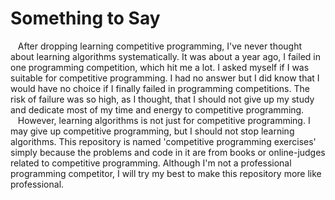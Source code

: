 # Something to Say
&nbsp;&nbsp; After dropping learning competitive programming, I've never thought about learning algorithms systematically. It was about a year ago, I failed in one programming competition, which hit me a lot. I asked myself if I was suitable for competitive programming. I had no answer but I did know that I would have no choice if I finally failed in programming competitions. The risk of failure was so high, as I thought, that I should not give up my study and dedicate most of my time and energy to competitive programming.  
&nbsp;&nbsp; However, learning algorithms is not just for competitive programming. I may give up competitive programming, but I should not stop learning algorithms. This repository is named 'competitive programming exercises' simply because the problems and code in it are from books or online-judges related to competitive programming. Although I'm not a professional programming competitor, I will try my best to make this repository more like professional.  
